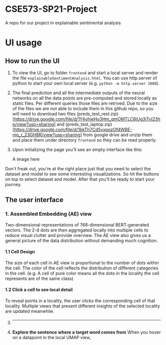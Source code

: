 # CSE573-SP21-Project
A repo for our project in explainable sentimental analysis

# UI usage
## How to run the UI
  1. To view the UI, go to folder `frontend` and start a local server and render the file `explainableSentimentAnalysis.html`. You can use http.server of python to start your own local server (e.g. `python -m http.server 1008`).
  2. The final prediction and all the intermediate outputs of the neural networks on all the data points are pre-computed and stored locally as static files. Per different queries those files are retrived. Due to the size of the files we are not able to include them in this github repo, so you will need to download two files (preds_test_rest.zip)[https://drive.google.com/file/d/1Y4yhjeHo3Hm_qmOMTLC6jUg3jTyl23hp/view?usp=sharing] and (preds_test_laptop.zip)[https://drive.google.com/file/d/1bkTh7Cd5vxpozOf4WBE-njo_r_23GH8R/view?usp=sharing] from google drive and unzip them and place them under directory `frontend` so they can be read properly.
  3. Upon initializing the page you'll see an empty interface like this:

      A image here

  Don't freak out, you're at the right place just that you need to select the dataset and model to see some interesting visualizations. So hit the buttons on top to select dataset and model. After that you'll be ready to start your journey.
## The user interface
### 1. Assembled Embedding (AE) view
Two-dimensional representations of 768-dimensional BERT-generated vectors. The 2-d dots are then aggregated locally into multiple cells to reduce visual clutter and provide overview. The AE view also gives us a general picture of the data distribution without demanding much cognition.
#### 1.1 Cell Design
The size of each cell in AE view is proportional to the number of dots within the cell. The color of the cell reflects the distribution of different categories in the cell. (e.g. A cell of pure color means all the dots in the locality the cell represents are of the same class)
#### 1.2 Click a cell to see local detail
To reveal points in a locality, the user clicks the corresponding cell of that locality. Multiple views that present different insights of the selected locality are updated meanwhile.
####
  3. ****
  4. **Explore the sentence where a target word comes from** When you hover on a datapoint in the local UMAP view, 
